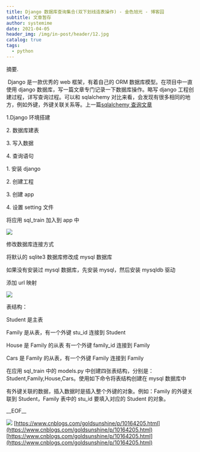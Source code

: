 ```yaml
---
title: Django 数据库查询集合(双下划线连表操作) - 金色旭光 - 博客园
subtitle: 文章暂存
author: systemime
date: 2021-04-05
header_img: /img/in-post/header/12.jpg
catalog: true
tags:
  - python
---
```

摘要.

<!-- more -->
 Django 是一款优秀的 web 框架，有着自己的 ORM 数据库模型。在项目中一直使用 django 数据库，写一篇文章专门记录一下数据库操作。略写 django 工程创建过程，详写查询过程。可以和 sqlalchemy 对比来看，会发现有很多相同的地方，例如外键，外键关联关系等。上一篇[sqlalchemy 查询文章](https://www.cnblogs.com/goldsunshine/p/10124859.html)

1.Django 环境搭建

2\. 数据库建表

3\. 写入数据

4\. 查询语句

1\. 安装 django

2\. 创建工程

3\. 创建 app

4\. 设置 setting 文件

将应用 sql_train 加入到 app 中

[![](https://img2018.cnblogs.com/blog/1060878/201812/1060878-20181223142446935-713702516.png)
](https://img2018.cnblogs.com/blog/1060878/201812/1060878-20181223142446935-713702516.png)

修改数据库连接方式

将默认的 sqlite3 数据库修改成 mysql 数据库

如果没有安装过 mysql 数据库，先安装 mysql，然后安装 mysqldb 驱动

添加 url 映射

[![](https://img2018.cnblogs.com/blog/1060878/201812/1060878-20181223143515098-1408272118.png)
](https://img2018.cnblogs.com/blog/1060878/201812/1060878-20181223143515098-1408272118.png)

表结构：

Student 是主表

Family 是从表，有一个外键 stu_id 连接到 Student

House 是 Family 的从表 有一个外键 family_id 连接到 Family

Cars 是 Family 的从表，有一个外键 Family 连接到 Family

在应用 sql_train 中的 models.py 中创建四张表结构，分别是：Student,Family,House,Cars。使用如下命令将表结构创建在 mysql 数据库中

有外键关联的数据，插入数据时是插入整个外键的对象。例如：Family 的外键关联到 Student，Family 表中的 stu_id 要填入对应的 Student 的对象。

\_\_EOF\_\_

![](https://images.cnblogs.com/cnblogs_com/goldsunshine/1160827/o_20171109192330.png.jpg) 
 [https://www.cnblogs.com/goldsunshine/p/10164205.html](https://www.cnblogs.com/goldsunshine/p/10164205.html) 
 [https://www.cnblogs.com/goldsunshine/p/10164205.html](https://www.cnblogs.com/goldsunshine/p/10164205.html)
